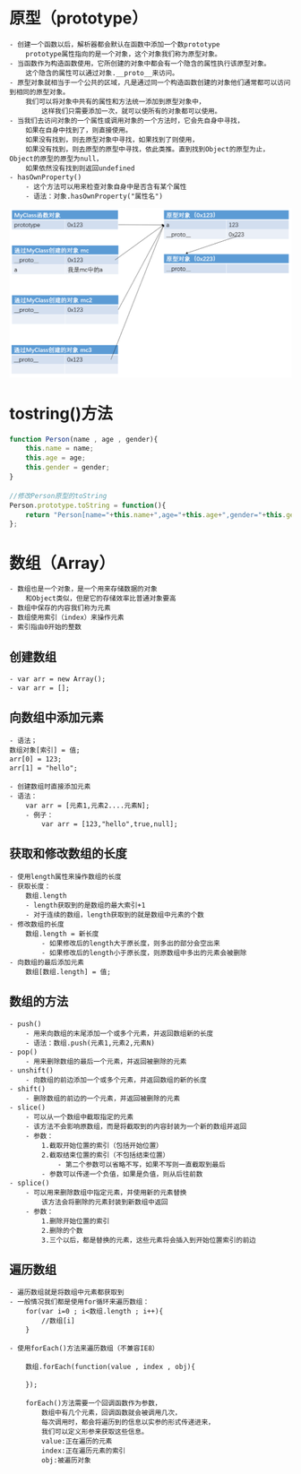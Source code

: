 # 原型（prototype）
	- 创建一个函数以后，解析器都会默认在函数中添加一个数prototype
		prototype属性指向的是一个对象，这个对象我们称为原型对象。
	- 当函数作为构造函数使用，它所创建的对象中都会有一个隐含的属性执行该原型对象。
		这个隐含的属性可以通过对象.__proto__来访问。
	- 原型对象就相当于一个公共的区域，凡是通过同一个构造函数创建的对象他们通常都可以访问到相同的原型对象。
		我们可以将对象中共有的属性和方法统一添加到原型对象中，
			这样我们只需要添加一次，就可以使所有的对象都可以使用。
	- 当我们去访问对象的一个属性或调用对象的一个方法时，它会先自身中寻找，
		如果在自身中找到了，则直接使用。
		如果没有找到，则去原型对象中寻找，如果找到了则使用，
		如果没有找到，则去原型的原型中寻找，依此类推。直到找到Object的原型为止，Object的原型的原型为null，
		如果依然没有找到则返回undefined
	- hasOwnProperty()
		- 这个方法可以用来检查对象自身中是否含有某个属性
		- 语法：对象.hasOwnProperty("属性名")
![](img/prototype.png)
# tostring()方法
```js
function Person(name , age , gender){
    this.name = name;
    this.age = age;
    this.gender = gender;
}
			
//修改Person原型的toString
Person.prototype.toString = function(){
    return "Person[name="+this.name+",age="+this.age+",gender="+this.gender+"]";
};
```
# 数组（Array）
    - 数组也是一个对象，是一个用来存储数据的对象
        和Object类似，但是它的存储效率比普通对象要高
    - 数组中保存的内容我们称为元素	
    - 数组使用索引（index）来操作元素
    - 索引指由0开始的整数
## 创建数组
    - var arr = new Array();
    - var arr = [];
    
## 向数组中添加元素
    - 语法；
    数组对象[索引] = 值;
    arr[0] = 123;
    arr[1] = "hello";
        
    - 创建数组时直接添加元素
    - 语法：
        var arr = [元素1,元素2....元素N];
        - 例子：
            var arr = [123,"hello",true,null];
                
## 获取和修改数组的长度
    - 使用length属性来操作数组的长度
    - 获取长度：
        数组.length
        - length获取到的是数组的最大索引+1
        - 对于连续的数组，length获取到的就是数组中元素的个数
    - 修改数组的长度
        数组.length = 新长度
            - 如果修改后的length大于原长度，则多出的部分会空出来
            - 如果修改后的length小于原长度，则原数组中多出的元素会被删除
    - 向数组的最后添加元素
        数组[数组.length] = 值;
            
## 数组的方法
    - push()
        - 用来向数组的末尾添加一个或多个元素，并返回数组新的长度
        - 语法：数组.push(元素1,元素2,元素N)
    - pop()
        - 用来删除数组的最后一个元素，并返回被删除的元素
    - unshift()
        - 向数组的前边添加一个或多个元素，并返回数组的新的长度
    - shift()
        - 删除数组的前边的一个元素，并返回被删除的元素
    - slice()
        - 可以从一个数组中截取指定的元素
        - 该方法不会影响原数组，而是将截取到的内容封装为一个新的数组并返回
        - 参数：
            1.截取开始位置的索引（包括开始位置）
            2.截取结束位置的索引（不包括结束位置）
                - 第二个参数可以省略不写，如果不写则一直截取到最后
            - 参数可以传递一个负值，如果是负值，则从后往前数
    - splice()
        - 可以用来删除数组中指定元素，并使用新的元素替换
            该方法会将删除的元素封装到新数组中返回
        - 参数：
            1.删除开始位置的索引
            2.删除的个数
            3.三个以后，都是替换的元素，这些元素将会插入到开始位置索引的前边
            
## 遍历数组
    - 遍历数组就是将数组中元素都获取到
    - 一般情况我们都是使用for循环来遍历数组：
        for(var i=0 ; i<数组.length ; i++){
            //数组[i]
        }
        
    - 使用forEach()方法来遍历数组（不兼容IE8）
    
        数组.forEach(function(value , index , obj){
        
        });
        
        forEach()方法需要一个回调函数作为参数，
            数组中有几个元素，回调函数就会被调用几次，
            每次调用时，都会将遍历到的信息以实参的形式传递进来，
            我们可以定义形参来获取这些信息。
            value:正在遍历的元素
            index:正在遍历元素的索引
            obj:被遍历对象
